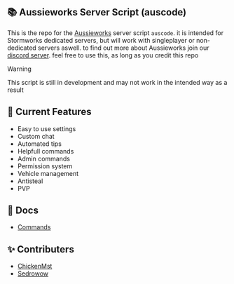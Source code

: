 ## 📚 Aussieworks Server Script (auscode)
This is the repo for the [Aussieworks](https://github.com/Aussieworks) server script `auscode`. it is intended for Stormworks dedicated servers, but will work with singleplayer or non-dedicated servers aswell. to find out more about Aussieworks join our [discord server](https://discord.gg/snJyn6V2Qs). feel free to use this, as long as you credit this repo
>[!WARNING]
>This script is still in development and may not work in the intended way as a result

## 📓 Current Features
- Easy to use settings
- Custom chat
- Automated tips
- Helpfull commands
- Admin commands
- Permission system
- Vehicle management
- Antisteal
- PVP
## 📜 Docs
* [Commands](Docs/Commands.md)
## ✨ Contributers
* [ChickenMst](https://github.com/chickenmst)
* [Sedrowow](https://github.com/sedrowow)
